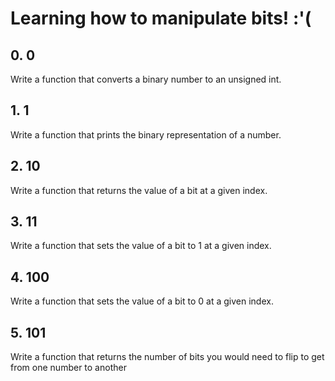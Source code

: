 # Learning how to manipulate bits! :'(
## 0. 0
Write a function that converts a binary number to an unsigned int.
## 1. 1
Write a function that prints the binary representation of a number.
## 2. 10
Write a function that returns the value of a bit at a given index.
## 3. 11
Write a function that sets the value of a bit to 1 at a given index.
## 4. 100
Write a function that sets the value of a bit to 0 at a given index.
## 5. 101
Write a function that returns the number of bits you would need to flip to get from one number to another
